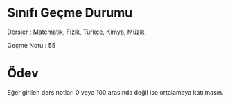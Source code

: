# Sınıfı Geçme Durumu

Dersler : Matematik, Fizik, Türkçe, Kimya, Müzik

Geçme Notu : 55

# Ödev

Eğer girilen ders notları 0 veya 100 arasında değil ise ortalamaya katılmasın.